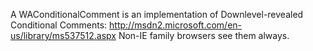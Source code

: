 A WAConditionalComment is an implementation of Downlevel-revealed Conditional Comments:
http://msdn2.microsoft.com/en-us/library/ms537512.aspx
Non-IE family browsers see them always.